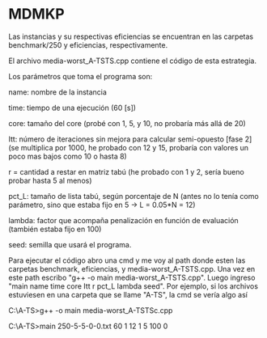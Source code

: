 # MDMKP

Las instancias y su respectivas eficiencias se encuentran en las carpetas benchmark/250 y eficiencias, respectivamente.

El archivo media-worst_A-TSTS.cpp contiene el código de esta estrategia. 

Los parámetros que toma el programa son:

name: nombre de la instancia

time: tiempo de una ejecución (60 [s])

core: tamaño del core (probé con 1, 5, y 10, no probaría más allá de 20)

Itt: número de iteraciones sin mejora para calcular semi-opuesto [fase 2] (se multiplica por 1000, he probado con 12 y 15, probaría con valores un poco mas bajos como 10 o hasta 8) 

r = cantidad a restar en matriz tabú (he probado con 1 y 2, sería bueno probar hasta 5 al menos)

pct_L: tamaño de lista tabú, según porcentaje de N (antes no lo tenía como parámetro, sino que estaba fijo en 5 -> L = 0.05*N = 12)

lambda: factor que acompaña penalización en función de evaluación (también estaba fijo en 100)

seed: semilla que usará el programa.

Para ejecutar el código abro una cmd y me voy al path donde esten las carpetas benchmark, eficiencias, y media-worst_A-TSTS.cpp. Una vez en este path escribo "g++ -o main media-worst_A-TSTS.cpp". Luego ingreso "main name time core Itt r pct_L lambda seed". Por ejemplo, si los archivos estuviesen en una carpeta que se llame "A-TS", la cmd se vería algo así

C:\A-TS>g++ -o main media-worst_A-TSTSc.cpp

C:\A-TS>main 250-5-5-0-0.txt 60 1 12 1 5 100 0
